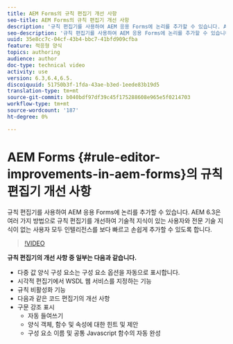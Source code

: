 ```yaml
---
title: AEM Forms의 규칙 편집기 개선 사항
seo-title: AEM Forms의 규칙 편집기 개선 사항
description: '규칙 편집기를 사용하여 AEM 응용 Forms에 논리를 추가할 수 있습니다. AEM 6.3은 여러 가지 방법으로 규칙 편집기를 개선하여 기술적 지식이 있는 사용자와 전문 기술 지식이 없는 사용자 모두 인텔리전스를 보다 빠르고 손쉽게 추가할 수 있도록 합니다. '
seo-description: '규칙 편집기를 사용하여 AEM 응용 Forms에 논리를 추가할 수 있습니다. AEM 6.3은 여러 가지 방법으로 규칙 편집기를 개선하여 기술적 지식이 있는 사용자와 전문 기술 지식이 없는 사용자 모두 인텔리전스를 보다 빠르고 손쉽게 추가할 수 있도록 합니다. '
uuid: 35e8cc7c-04cf-43b4-bbc7-41bfd909cfba
feature: 적응형 양식
topics: authoring
audience: author
doc-type: technical video
activity: use
version: 6.3,6.4,6.5.
discoiquuid: 51750b3f-1fda-43ae-b3ed-1eede83b19d5
translation-type: tm+mt
source-git-commit: b040bdf97df39c45f175288608e965e5f0214703
workflow-type: tm+mt
source-wordcount: '187'
ht-degree: 0%

---
```



# AEM Forms {#rule-editor-improvements-in-aem-forms}의 규칙 편집기 개선 사항

규칙 편집기를 사용하여 AEM 응용 Forms에 논리를 추가할 수 있습니다. AEM 6.3은 여러 가지 방법으로 규칙 편집기를 개선하여 기술적 지식이 있는 사용자와 전문 기술 지식이 없는 사용자 모두 인텔리전스를 보다 빠르고 손쉽게 추가할 수 있도록 합니다.

>[!VIDEO](https://video.tv.adobe.com/v/19653?quality=9&learn=on)

**규칙 편집기의 개선 사항 중 일부는 다음과 같습니다.**

* 다중 값 양식 구성 요소는 구성 요소 옵션을 자동으로 표시합니다.
* 시각적 편집기에서 WSDL 웹 서비스를 지정하는 기능
* 규칙 비활성화 기능
* 다음과 같은 코드 편집기의 개선 사항
* 구문 강조 표시
   * 자동 들여쓰기
   * 양식 객체, 함수 및 속성에 대한 힌트 및 제안
   * 구성 요소 이름 및 공통 Javascript 함수의 자동 완성
